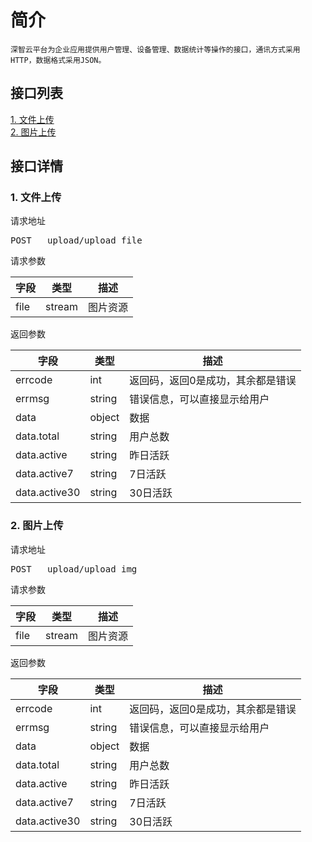 # 简介
	深智云平台为企业应用提供用户管理、设备管理、数据统计等操作的接口，通讯方式采用HTTP，数据格式采用JSON。
## 接口列表
[1. 文件上传](#api_1)
</br>[2. 图片上传](#api_2)
</br>
## 接口详情
### <a name='api_1'>1. 文件上传</a>
请求地址

<pre>POST	upload/upload_file</pre>

请求参数

|字段|类型|描述|
|--|--|--|
|file|stream|图片资源|

返回参数

|字段|类型|描述|
|--|--|--|
|errcode|int|返回码，返回0是成功，其余都是错误|
|errmsg|string|错误信息，可以直接显示给用户|
|data|object|数据|
|data.total|string|用户总数|
|data.active|string|昨日活跃|
|data.active7|string|7日活跃|
|data.active30|string|30日活跃|

### <a name='api_2'>2. 图片上传</a>
请求地址

<pre>POST	upload/upload_img</pre>

请求参数

|字段|类型|描述|
|--|--|--|
|file|stream|图片资源|

返回参数

|字段|类型|描述|
|--|--|--|
|errcode|int|返回码，返回0是成功，其余都是错误|
|errmsg|string|错误信息，可以直接显示给用户|
|data|object|数据|
|data.total|string|用户总数|
|data.active|string|昨日活跃|
|data.active7|string|7日活跃|
|data.active30|string|30日活跃|

